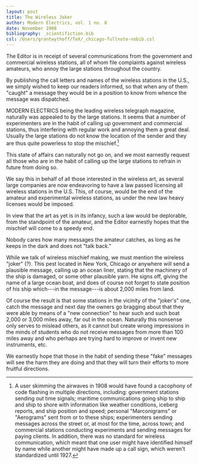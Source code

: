 ```yaml
---
layout: post
title: The Wireless Joker
author: Modern Electrics, vol. 1 no. 8
date: November 1908
bibliography: _scientifiction.bib
csl: /Users/grantwythoff/TeX/_chicago-fullnote-nobib.csl
---
```


The Editor is in receipt of several communications from the government and commercial wireless stations, all of whom file complaints against wireless amateurs, who annoy the large stations throughout the country.

By publishing the call letters and names of the wireless stations in the U.S., we simply wished to keep our readers informed, so that when any of them "caught" a message they would be in a position to know from whence the message was dispatched.

MODERN ELECTRICS being the leading wireless telegraph magazine, naturally was appealed to by the large stations.  It seems that a number of experimenters are in the habit of calling up government and commercial stations, thus interfering with regular work and annoying them a great deal.  Usually the large stations do not know the location of the sender and they are thus quite powerless to stop the mischief.[^mscf]

This state of affairs can naturally not go on, and we most earnestly request all those who are in the habit of calling up the large stations to refrain in future from doing so.

We say this in behalf of all those interested in the wireless art, as several large companies are now endeavoring to have a law passed licensing all wireless stations in the U.S.  This, of course, would be the end of the amateur and experimental wireless stations, as under the new law heavy licenses would be imposed.

In view that the art as yet is in its infancy, such a law would be deplorable, from the standpoint of the amateur, and the Editor earnestly hopes that the mischief will come to a speedy end.

Nobody cares how many messages the amateur catches, as long as he keeps in the dark and does not "talk back."

While we talk of wireless mischief making, we must mention the wireless "joker" (?).  This pest located in New York, Chicago or anywhere will send a plausible message, calling up an ocean liner, stating that the machinery of the ship is damaged, or some other plausible yarn.  He signs off, giving the name of a large ocean boat, and does of course not forget to state position of his ship which---in the message---is about 2,000 miles from land.

Of course the result is that some stations in the vicinity of the "joker's" one, catch the message and next day the owners go bragging about that they were able by means of a "new connection" to hear such and such boat 2,000 or 3,000 miles away, far out in the ocean.  Naturally this nonsense only serves to mislead others, as it cannot but create wrong impressions in the minds of students who do not receive messages from more than 100 miles away and who perhaps are trying hard to improve or invent new instruments, etc.

We earnestly hope that those in the habit of sending these "fake" messages will see the harm they are doing and that they will turn their efforts to more fruitful directions.

[^mscf]:  A user skimming the airwaves in 1908 would have found a cacophony of code flashing in multiple directions, including: government stations sending out time signals; maritime communications going ship to ship and ship to shore with information like weather conditions, iceberg reports, and ship position and speed; personal "Marconigrams" or "Aerograms" sent from or to these ships; experimenters sending messages across the street or, at most for the time, across town; and commercial stations conducting experiments and sending messages for paying clients.  In addition, there was no standard for wireless communication, which meant that one user might have identified himself by name while another might have made up a call sign, which weren't standardized until 1927.